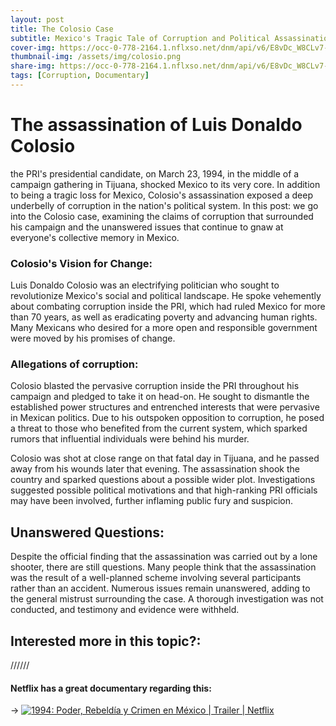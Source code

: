 ```yaml
---
layout: post
title: The Colosio Case
subtitle: Mexico's Tragic Tale of Corruption and Political Assassination
cover-img: https://occ-0-778-2164.1.nflxso.net/dnm/api/v6/E8vDc_W8CLv7-yMQu8KMEC7Rrr8/AAAABSZMWMYJLFyYoGKY8SUCcQC2naLeD2mTBhmn7YOpPRF0mkjM0v993vS0eRr1GbUaySDNtxKGLXoiMAKyFezM2lxiEw7PcnXK8VDH.jpg?r=8cb
thumbnail-img: /assets/img/colosio.png
share-img: https://occ-0-778-2164.1.nflxso.net/dnm/api/v6/E8vDc_W8CLv7-yMQu8KMEC7Rrr8/AAAABSZMWMYJLFyYoGKY8SUCcQC2naLeD2mTBhmn7YOpPRF0mkjM0v993vS0eRr1GbUaySDNtxKGLXoiMAKyFezM2lxiEw7PcnXK8VDH.jpg?r=8cb
tags: [Corruption, Documentary]
---
```


# The assassination of Luis Donaldo Colosio 
the PRI's presidential candidate, on March 23, 1994, in the middle of a campaign gathering in Tijuana, shocked Mexico to its very core. In addition to being a tragic loss for Mexico, Colosio's assassination exposed a deep underbelly of corruption in the nation's political system. In this post: we go into the Colosio case, examining the claims of corruption that surrounded his campaign and the unanswered issues that continue to gnaw at everyone's collective memory in Mexico.

### Colosio's Vision for Change: 
 Luis Donaldo Colosio was an electrifying politician who sought to revolutionize Mexico's social and political landscape. He spoke vehemently about combating corruption inside the PRI, which had ruled Mexico for more than 70 years, as well as eradicating poverty and advancing human rights. Many Mexicans who desired for a more open and responsible government were moved by his promises of change.

### Allegations of corruption: 
 Colosio blasted the pervasive corruption inside the PRI throughout his campaign and pledged to take it on head-on. He sought to dismantle the established power structures and entrenched interests that were pervasive in Mexican politics. Due to his outspoken opposition to corruption, he posed a threat to those who benefited from the current system, which sparked rumors that influential individuals were behind his murder.

Colosio was shot at close range on that fatal day in Tijuana, and he passed away from his wounds later that evening. The assassination shook the country and sparked questions about a possible wider plot. Investigations suggested possible political motivations and that high-ranking PRI officials may have been involved, further inflaming public fury and suspicion.

## Unanswered Questions:
 Despite the official finding that the assassination was carried out by a lone shooter, there are still questions. Many people think that the assassination was the result of a well-planned scheme involving several participants rather than an accident. Numerous issues remain unanswered, adding to the general mistrust surrounding the case. A thorough investigation was not conducted, and testimony and evidence were withheld.

 ## Interested more in this topic?:
 //////
  #### Netflix has a great documentary regarding this:
  ->
[![1994: Poder, Rebeldía y Crimen en México | Trailer | Netflix](https://img.youtube.com/vi/DRavq78Ef_U/0.jpg)](https://www.youtube.com/watch?v=DRavq78Ef_U)